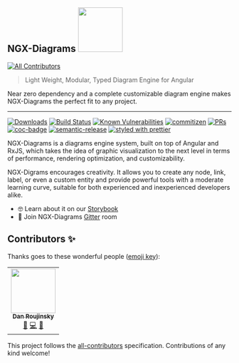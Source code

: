 ## NGX-Diagrams <img src="https://i.postimg.cc/mrZH51BT/icon.png" width="100">
<!-- ALL-CONTRIBUTORS-BADGE:START - Do not remove or modify this section -->
[![All Contributors](https://img.shields.io/badge/all_contributors-1-orange.svg?style=flat-square)](#contributors-)
<!-- ALL-CONTRIBUTORS-BADGE:END -->

> Light Weight, Modular, Typed Diagram Engine for Angular

Near zero dependency and a complete customizable diagram engine makes NGX-Diagrams the perfect fit to any project.

---

[![Downloads](https://img.shields.io/npm/dt/ngx-diagrams?style=flat-square)](https://www.npmjs.com/package/ngx-diagrams)
[![Build Status](https://travis-ci.com/DanielNetzer/ngx-diagrams.svg?branch=master)](https://travis-ci.com/DanielNetzer/ngx-diagrams)
[![Known Vulnerabilities](https://snyk.io/test/github/DanielNetzer/ngx-diagrams/badge.svg)](https://snyk.io/test/github/DanielNetzer/ngx-diagrams)
[![commitizen](https://img.shields.io/badge/commitizen-friendly-brightgreen.svg?style=flat-square)](http://commitizen.github.io/cz-cli/)
[![PRs](https://img.shields.io/badge/PRs-welcome-brightgreen.svg?style=flat-square)](https://github.com/DanielNetzer/ngx-diagrams)
[![coc-badge](https://img.shields.io/badge/codeof-conduct-ff69b4.svg?style=flat-square)](https://github.com/DanielNetzer/ngx-diagrams/blob/master/CODE_OF_CONDUCT.md)
[![semantic-release](https://img.shields.io/badge/%20%20%F0%9F%93%A6%F0%9F%9A%80-semantic--release-e10079.svg?style=flat-square)](https://github.com/semantic-release/semantic-release)
[![styled with prettier](https://img.shields.io/badge/styled_with-prettier-ff69b4.svg?style=flat-square)](https://github.com/prettier/prettier)

NGX-Diagrams is a diagrams engine system, built on top of Angular and RxJS, which takes the idea of graphic visualization to the next level in terms of performance, rendering optimization, and customizability.

NGX-Digrams encourages creativity. It allows you to create any node, link, label, or even a custom entity and provide powerful tools with a moderate learning curve, suitable for both experienced and inexperienced developers alike.

- 🤓 Learn about it on our [Storybook](https://danielnetzer.github.io/ngx-diagrams)
- 🍄 Join NGX-Diagrams [Gitter](https://gitter.im/ngx-diagrams/community) room

## Contributors ✨

Thanks goes to these wonderful people ([emoji key](https://allcontributors.org/docs/en/emoji-key)):

<!-- ALL-CONTRIBUTORS-LIST:START - Do not remove or modify this section -->
<!-- prettier-ignore-start -->
<!-- markdownlint-disable -->
<table>
  <tr>
    <td align="center"><a href="https://github.com/danzrou"><img src="https://avatars3.githubusercontent.com/u/6433766?v=4" width="100px;" alt=""/><br /><sub><b>Dan Roujinsky</b></sub></a><br /><a href="https://github.com/Vonage/ngx-diagrams/commits?author=danzrou" title="Documentation">📖</a> <a href="https://github.com/Vonage/ngx-diagrams/commits?author=danzrou" title="Code">💻</a> <a href="#ideas-danzrou" title="Ideas, Planning, & Feedback">🤔</a></td>
  </tr>
</table>

<!-- markdownlint-enable -->
<!-- prettier-ignore-end -->
<!-- ALL-CONTRIBUTORS-LIST:END -->

This project follows the [all-contributors](https://github.com/all-contributors/all-contributors) specification. Contributions of any kind welcome!
